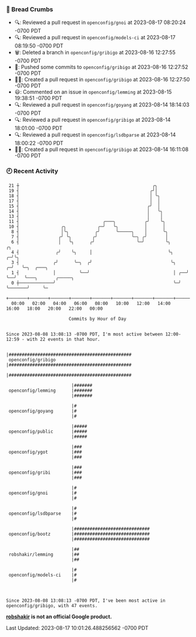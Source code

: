 ### 🍞 Bread Crumbs

 * 🔍: Reviewed a pull request in  `openconfig/gnoi` at 2023-08-17 08:20:24 -0700 PDT
 * 🔍: Reviewed a pull request in  `openconfig/models-ci` at 2023-08-17 08:19:50 -0700 PDT
 * 🗑: Deleted a branch in `openconfig/gribigo` at 2023-08-16 12:27:55 -0700 PDT
 * 🚢: Pushed some commits to `openconfig/gribigo` at 2023-08-16 12:27:52 -0700 PDT
 * ✍🏼: Created a pull request in `openconfig/gribigo` at 2023-08-16 12:27:50 -0700 PDT
 * 😃: Commented on an issue in `openconfig/lemming` at 2023-08-15 19:38:51 -0700 PDT
 * 🔍: Reviewed a pull request in  `openconfig/goyang` at 2023-08-14 18:14:03 -0700 PDT
 * 🔍: Reviewed a pull request in  `openconfig/gribigo` at 2023-08-14 18:01:00 -0700 PDT
 * 🔍: Reviewed a pull request in  `openconfig/lsdbparse` at 2023-08-14 18:00:22 -0700 PDT
 * ✍🏼: Created a pull request in `openconfig/gribigo` at 2023-08-14 16:11:08 -0700 PDT

### 🕘 Recent Activity
```
 21 ┼                                                   ╭╮
 19 ┤                                                  ╭╯│
 18 ┤                                                  │ ╰╮
 17 ┤                                                  │  │
 15 ┤                                                 ╭╯  │
 14 ┤                                                 │   ╰╮
 13 ┤                                                 │    │
 11 ┤                                ╭───╮           ╭╯    ╰╮
 10 ┤                ╭╮            ╭─╯   ╰╮          │      │
  8 ┤                │╰╮          ╭╯      ╰─────╮    │      ╰╮
  7 ┤               ╭╯ ╰╮        ╭╯             ╰─╮ ╭╯       │
  6 ┤               │   ╰╮      ╭╯                ╰─╯        ╰╮          ╭╮
  4 ┤              ╭╯    ╰╮     │                             ╰╮       ╭─╯╰╮
  3 ┤             ╭╯      ╰─╮  ╭╯                              ╰╮    ╭─╯   ╰─╮  ╭───╮
  1 ┤             │         ╰──╯                                │ ╭──╯       ╰──╯   ╰───╮       ╭─────╮
  0 ┼─────────────╯                                             ╰─╯                     ╰───────╯     ╰─
    +───────+───────+───────+───────+───────+───────+───────+───────+───────+───────+───────+───────+────
  00:00   02:00   04:00   06:00   08:00   10:00   12:00   14:00   16:00   18:00   20:00   22:00   00:00   

						Commits by Hour of Day


Since 2023-08-08 13:08:13 -0700 PDT, I'm most active between 12:00-12:59 - with 22 events in that hour.

```



```
                         |###############################################
 openconfig/gribigo      |###############################################
                         |###############################################

                         |#######
 openconfig/lemming      |#######
                         |#######

                         |#
 openconfig/goyang       |#
                         |#

                         |#####
 openconfig/public       |#####
                         |#####

                         |###
 openconfig/ygot         |###
                         |###

                         |###
 openconfig/gribi        |###
                         |###

                         |#
 openconfig/gnoi         |#
                         |#

                         |#
 openconfig/lsdbparse    |#
                         |#

                         |#############################
 openconfig/bootz        |#############################
                         |#############################

                         |##
 robshakir/lemming       |##
                         |##

                         |#
 openconfig/models-ci    |#
                         |#



Since 2023-08-08 13:08:13 -0700 PDT, I've been most active in openconfig/gribigo, with 47 events.

```
**[robshakir](mailto:robjs@google.com) is not an official Google product.**  


Last Updated: 2023-08-17 10:01:26.488256562 -0700 PDT
